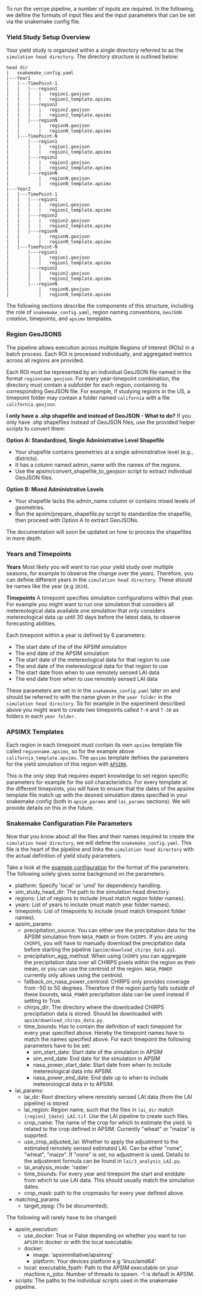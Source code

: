To run the vercye pipeline, a number of inputs are required. In the following, we define the formats of input files and the input parameters that can be set via the snakemake config file.

### Yield Study Setup Overview
Your yield study is organized within a single directory referred to as the `simulation head directory`. The directory structure is outlined below:

```
head dir
|   snakemake_config.yaml
|---Year1
|   |---TimePoint-1
|   |   |---region1
|   |   |   |   region1.geojson
|   |   |   |   region1_template.apsimx
|   |   |---region2
|   |   |   |   region2.geojson
|   |   |   |   region2_template.apsimx
|   |   |---regionN
|   |       |   regionN.geojson
|   |       |   regionN_template.apsimx
|   |---TimePoint-N
|       |---region1
|       |   |   region1.geojson
|       |   |   region1_template.apsimx
|       |---region2
|       |   |   region2.geojson
|       |   |   region2_template.apsimx
|       |---regionN
|           |   regionN.geojson
|           |   regionN_template.apsimx
|---Year2
|   |---TimePoint-1
|   |   |---region1
|   |   |   |   region1.geojson
|   |   |   |   region1_template.apsimx
|   |   |---region2
|   |   |   |   region2.geojson
|   |   |   |   region2_template.apsimx
|   |   |---regionN
|   |       |   regionN.geojson
|   |       |   regionN_template.apsimx
|   |---TimePoint-N
|       |---region1
|       |   |   region1.geojson
|       |   |   region1_template.apsimx
|       |---region2
|       |   |   region2.geojson
|       |   |   region2_template.apsimx
|       |---regionN
|           |   regionN.geojson
|           |   regionN_template.apsimx
```

The following sections describe the components of this structure, including the role of `snakemake_config.yaml`, region naming conventions, `GeoJSON` creation, timepoints, and `apsimx` templates.

### Region GeoJSONS
The pipeline allows execution across multiple Regions of Interest (ROIs) in a batch process. Each ROI is processed individually, and aggregated metrics across all regions are provided.

Each ROI must be represented by an individual GeoJSON file named in the format `regionname.geojson`. For every year-timepoint combination, the directory must contain a subfolder for each region, containing its corresponding GeoJSON file. For example, if studying regions in the US, a timepoint folder may contain a folder named `california` with a file `california.geojson`.

**I only have a .shp shapefile and instead of GeoJSON - What to do?**
If you only have .shp shapefiles instead of GeoJSON files, use the provided helper scripts to convert them:

__Option A: Standardized, Single Administrative Level Shapefile__

- Your shapefile contains geometries at a single administrative level (e.g., districts).
- It has a column named admin_name with the names of the regions.
- Use the apsim/convert_shapefile_to_geojson script to extract individual GeoJSON files.

__Option B: Mixed Administrative Levels__

- Your shapefile lacks the admin_name column or contains mixed levels of geometries.
- Run the apsim/prepare_shapefile.py script to standardize the shapefile, then proceed with Option A to extract GeoJSONs.

The documentation will soon be updated on how to process the shapefiles in more depth.


### Years and Timepoints
**Years**
Most likely you will want to run your yield study over multiple seasons, for example to observe the change over the years. Therefore, you can definie different years in the `simulation head directory`. These should be names like the year (e.g `2024`).

**Timepoints**
A timepoint specifies simulation configurations within that year. For example you might want to run one simulation that considers all metereological data available one simulation that only considers metereological data up until 30 days before the latest data, to observe forecasting abilities. 

Each timepoint within a year is defined by 6 parameters:
- The start date of the of the APSIM simulation
- The end date of the APSIM simulation
- The start date of the metereological data for that region to use
- The end date of the metereological data for that region to use
- The start date from when to use remotely sensed LAI data
- The end date from when to use remotely sensed LAI data

These parameters are set in in the `snakemake_config.yaml` later on and should be referred to with the name given in the `year folder` in the `simulation head directory`. So for example in the experiment described above you might want to create two timepoints called `T-0` and `T-30` as folders in each `year folder`.

### APSIMX Templates
Each region in each timepoint must contain its own `apsimx` template file called `regionname.apsimx`, so for the example above `california_template.apsimx`. The `apsimx` template defines the parameters for the yield simulation of this region with [`APSIMX`](https://github.com/APSIMInitiative/ApsimX).

This is the only step that requires expert knowledge to set region specific parameters for example for the soil characteristics.
For every template at the different timepoints, you will have to ensure that the dates of the apsimx template file match up with the desired simulation dates specified in your snakemake config (both in `apsim_params` and `lai_params` sections). We will provide details on this in the future.

### Snakemake Configuration File Parameters
Now that you know about all the files and their names required to create the `simulation head directory`, we will define the `snakemake_config.yaml`. This file is the heart of the pipeline and links the `simulation head directory` with the actual definition of yield study parameters.

Take a look at the [example configuration](https://github.com/JPLMLIA/vercye_ops/blob/main/vercye_ops/snakemake/config_local.yaml) for the format of the parameters. The following solely gives some background on the parameters.

- platform: Specify 'local' or 'umd' for dependency handling.
- sim_study_head_dir: The path to the simulation head directory.
- regions: List of regions to include (must match region folder names).
- years: List of years to include (must match year folder names).
- timepoints: List of timepoints to include (must match timepoint folder names).
- apsim_params:
    - precipitation_source: You can either use the precipitation data for the APSIM simulation from `NASA_POWER` or from `CHIRPS`. If you are using `CHIRPS`, you will have to manually download the precipitation data before starting the pipeline (`apsim/download_chirps_data.py`).
    - precipitation_agg_method: When using `CHIRPS` you can aggregate the precipitation data over all CHIRPS pixels within the region as their mean, or you can use the centroid of the region. `NASA_POWER` currently only allows using the centroid.
    - fallback_on_nasa_power_centroid: CHIRPS only provides coverage from -50 to 50 degrees. Therefore if the region partly falls outside of these bounds, `NASA_POWER` precipitation data can be used instead if setting to True.
    - chirps_dir: The directory where the downloaded CHIRPS precipitation data is stored. Should be downloaded with `apsim/download_chirps_data.py`.
    - time_bounds: Has to contain the definition of each timepoint for every year specified above. Hereby the timepoint names have to match the names specified above. For each timepoint the following parameters have to be set:
        - sim_start_date: Start date of the simulation in APSIM
        - sim_end_date: End date for the simulation in APSIM
        - nasa_power_start_date: Start date from when to include metereological data into APSIM.
        - nasa_power_end_date: End date up to when to include meteorological data in to APSIM.
- lai_params:
    - lai_dir: Root directory where remotely sensed LAI data (from the LAI pipeline) is stored 
    - lai_region: Region name, such that the files in `lai_dir` match `{region}_{date}_LAI.tif`. Use the LAI pipeline to create such files.
    - crop_name: The name of the crop for which to estimate the yield. Is related to the crop defined in APSIM. Currently "wheat" or "maize" is supprted.
    - use_crop_adjusted_lai: Whether to apply the adjustment to the estimated remotely sensed estimated LAI. Can be either "none", "wheat", "maize". If "none" is set, no adjustment is used. Details to the adjustment formula can be found in `lai/3_analysis_LAI.py`.
    - lai_analysis_mode: 'raster'
    - time_bounds: For every year and timepoint the start and enddate from which to use LAI data. This should usually match the simulation dates.
    - crop_mask: path to the cropmasks for every year defined above.
- matching_params
    - target_epsg: (To be documented).

The following will rarely have to be changed:

- apsim_execution:
    - use_docker: True or False depending on whether you want to run `APSIM` in docker or with the local executable.
    - docker:
        - image: 'apsiminitiative/apsimng'
        - platform: Your devices platform e.g 'linux/amd64'
    - local: 
        executable_fpath: Path to the APSIM executable on your machine
        n_jobs: Number of threads to spawn. -1 is default in APSIM.
- scripts: The paths to the individual scripts used in the snakemake pipeline.